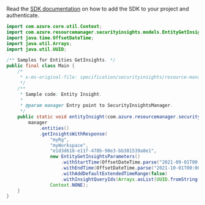 Read the [SDK documentation](https://github.com/Azure/azure-sdk-for-java/blob/azure-resourcemanager-securityinsights_1.0.0-beta.3/sdk/securityinsights/azure-resourcemanager-securityinsights/README.md) on how to add the SDK to your project and authenticate.

```java
import com.azure.core.util.Context;
import com.azure.resourcemanager.securityinsights.models.EntityGetInsightsParameters;
import java.time.OffsetDateTime;
import java.util.Arrays;
import java.util.UUID;

/** Samples for Entities GetInsights. */
public final class Main {
    /*
     * x-ms-original-file: specification/securityinsights/resource-manager/Microsoft.SecurityInsights/preview/2022-01-01-preview/examples/entities/insights/PostGetInsights.json
     */
    /**
     * Sample code: Entity Insight.
     *
     * @param manager Entry point to SecurityInsightsManager.
     */
    public static void entityInsight(com.azure.resourcemanager.securityinsights.SecurityInsightsManager manager) {
        manager
            .entities()
            .getInsightsWithResponse(
                "myRg",
                "myWorkspace",
                "e1d3d618-e11f-478b-98e3-bb381539a8e1",
                new EntityGetInsightsParameters()
                    .withStartTime(OffsetDateTime.parse("2021-09-01T00:00:00.000Z"))
                    .withEndTime(OffsetDateTime.parse("2021-10-01T00:00:00.000Z"))
                    .withAddDefaultExtendedTimeRange(false)
                    .withInsightQueryIds(Arrays.asList(UUID.fromString("cae8d0aa-aa45-4d53-8d88-17dd64ffd4e4"))),
                Context.NONE);
    }
}
```
